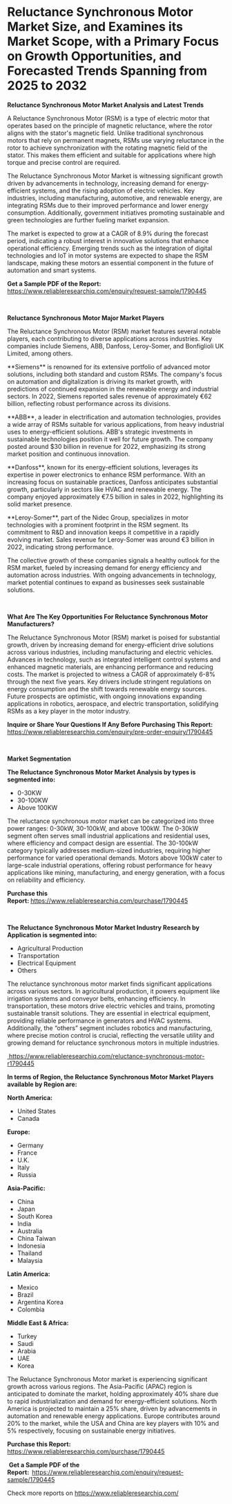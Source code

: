 <p><h1>Reluctance Synchronous Motor Market Size, and Examines its Market Scope, with a Primary Focus on Growth Opportunities, and Forecasted Trends Spanning from 2025 to 2032</h1></p><p><strong>Reluctance Synchronous Motor Market Analysis and Latest Trends</strong></p>
<p><p>A Reluctance Synchronous Motor (RSM) is a type of electric motor that operates based on the principle of magnetic reluctance, where the rotor aligns with the stator's magnetic field. Unlike traditional synchronous motors that rely on permanent magnets, RSMs use varying reluctance in the rotor to achieve synchronization with the rotating magnetic field of the stator. This makes them efficient and suitable for applications where high torque and precise control are required.</p><p>The Reluctance Synchronous Motor Market is witnessing significant growth driven by advancements in technology, increasing demand for energy-efficient systems, and the rising adoption of electric vehicles. Key industries, including manufacturing, automotive, and renewable energy, are integrating RSMs due to their improved performance and lower energy consumption. Additionally, government initiatives promoting sustainable and green technologies are further fueling market expansion.</p><p>The market is expected to grow at a CAGR of 8.9% during the forecast period, indicating a robust interest in innovative solutions that enhance operational efficiency. Emerging trends such as the integration of digital technologies and IoT in motor systems are expected to shape the RSM landscape, making these motors an essential component in the future of automation and smart systems.</p></p>
<p><strong>Get a Sample PDF of the Report:&nbsp;</strong> <a href="https://www.reliableresearchiq.com/enquiry/request-sample/1790445?utm_campaign=1896&utm_medium=2&utm_source=Github&utm_content=ia&utm_term=19022025&utm_id=reluctance-synchronous-motor">https://www.reliableresearchiq.com/enquiry/request-sample/1790445</a></p>
<p>&nbsp;</p>
<p><strong>Reluctance Synchronous Motor Major Market Players</strong></p>
<p><p>The Reluctance Synchronous Motor (RSM) market features several notable players, each contributing to diverse applications across industries. Key companies include Siemens, ABB, Danfoss, Leroy-Somer, and Bonfiglioli UK Limited, among others.</p><p>**Siemens** is renowned for its extensive portfolio of advanced motor solutions, including both standard and custom RSMs. The company's focus on automation and digitalization is driving its market growth, with predictions of continued expansion in the renewable energy and industrial sectors. In 2022, Siemens reported sales revenue of approximately €62 billion, reflecting robust performance across its divisions.</p><p>**ABB**, a leader in electrification and automation technologies, provides a wide array of RSMs suitable for various applications, from heavy industrial uses to energy-efficient solutions. ABB's strategic investments in sustainable technologies position it well for future growth. The company posted around $30 billion in revenue for 2022, emphasizing its strong market position and continuous innovation.</p><p>**Danfoss**, known for its energy-efficient solutions, leverages its expertise in power electronics to enhance RSM performance. With an increasing focus on sustainable practices, Danfoss anticipates substantial growth, particularly in sectors like HVAC and renewable energy. The company enjoyed approximately €7.5 billion in sales in 2022, highlighting its solid market presence.</p><p>**Leroy-Somer**, part of the Nidec Group, specializes in motor technologies with a prominent footprint in the RSM segment. Its commitment to R&D and innovation keeps it competitive in a rapidly evolving market. Sales revenue for Leroy-Somer was around €3 billion in 2022, indicating strong performance.</p><p>The collective growth of these companies signals a healthy outlook for the RSM market, fueled by increasing demand for energy efficiency and automation across industries. With ongoing advancements in technology, market potential continues to expand as businesses seek sustainable solutions.</p></p>
<p>&nbsp;</p>
<p><strong>What Are The Key Opportunities For Reluctance Synchronous Motor Manufacturers?</strong></p>
<p><p>The Reluctance Synchronous Motor (RSM) market is poised for substantial growth, driven by increasing demand for energy-efficient drive solutions across various industries, including manufacturing and electric vehicles. Advances in technology, such as integrated intelligent control systems and enhanced magnetic materials, are enhancing performance and reducing costs. The market is projected to witness a CAGR of approximately 6-8% through the next five years. Key drivers include stringent regulations on energy consumption and the shift towards renewable energy sources. Future prospects are optimistic, with ongoing innovations expanding applications in robotics, aerospace, and electric transportation, solidifying RSMs as a key player in the motor industry.</p></p>
<p><strong>Inquire or Share Your Questions If Any Before Purchasing This Report:</strong> <a href="https://www.reliableresearchiq.com/enquiry/pre-order-enquiry/1790445?utm_campaign=1896&utm_medium=2&utm_source=Github&utm_content=ia&utm_term=19022025&utm_id=reluctance-synchronous-motor">https://www.reliableresearchiq.com/enquiry/pre-order-enquiry/1790445</a></p>
<p>&nbsp;</p>
<p><strong>Market Segmentation</strong></p>
<p><strong>The Reluctance Synchronous Motor Market Analysis by types is segmented into:</strong></p>
<p><ul><li>0-30KW</li><li>30-100KW</li><li>Above 100KW</li></ul></p>
<p><p>The reluctance synchronous motor market can be categorized into three power ranges: 0-30kW, 30-100kW, and above 100kW. The 0-30kW segment often serves small industrial applications and residential uses, where efficiency and compact design are essential. The 30-100kW category typically addresses medium-sized industries, requiring higher performance for varied operational demands. Motors above 100kW cater to large-scale industrial operations, offering robust performance for heavy applications like mining, manufacturing, and energy generation, with a focus on reliability and efficiency.</p></p>
<p><strong>Purchase this Report:&nbsp;</strong><a href="https://www.reliableresearchiq.com/purchase/1790445?utm_campaign=1896&utm_medium=2&utm_source=Github&utm_content=ia&utm_term=19022025&utm_id=reluctance-synchronous-motor">https://www.reliableresearchiq.com/purchase/1790445</a></p>
<p>&nbsp;</p>
<p><strong>The Reluctance Synchronous Motor Market Industry Research by Application is segmented into:</strong></p>
<p><ul><li>Agricultural Production</li><li>Transportation</li><li>Electrical Equipment</li><li>Others</li></ul></p>
<p><p>The reluctance synchronous motor market finds significant applications across various sectors. In agricultural production, it powers equipment like irrigation systems and conveyor belts, enhancing efficiency. In transportation, these motors drive electric vehicles and trains, promoting sustainable transit solutions. They are essential in electrical equipment, providing reliable performance in generators and HVAC systems. Additionally, the “others” segment includes robotics and manufacturing, where precise motion control is crucial, reflecting the versatile utility and growing demand for reluctance synchronous motors in multiple industries.</p></p>
<p><a href="https://www.reliableresearchiq.com/reluctance-synchronous-motor-r1790445?utm_campaign=1896&utm_medium=2&utm_source=Github&utm_content=ia&utm_term=19022025&utm_id=reluctance-synchronous-motor">&nbsp;https://www.reliableresearchiq.com/reluctance-synchronous-motor-r1790445</a></p>
<p><strong>In terms of Region, the Reluctance Synchronous Motor Market Players available by Region are:</strong></p>
<p>
    <p> <strong> North America: </strong>
        <ul>
            <li>United States</li>
            <li>Canada</li>
        </ul>
        </p> 
    <p> <strong> Europe: </strong>
        <ul>
            <li>Germany</li>
            <li>France</li>
            <li>U.K.</li>
            <li>Italy</li>
            <li>Russia</li>
        </ul>
        </p> 
    <p> <strong> Asia-Pacific: </strong>
        <ul>
            <li>China</li>
            <li>Japan</li>
            <li>South Korea</li>
            <li>India</li>
            <li>Australia</li>
            <li>China Taiwan</li>
            <li>Indonesia</li>
            <li>Thailand</li>
            <li>Malaysia</li>
        </ul>
        </p> 
    <p> <strong> Latin America: </strong>
        <ul>
            <li>Mexico</li>
            <li>Brazil</li>
            <li>Argentina Korea</li>
            <li>Colombia</li>
        </ul>
        </p> 
    <p> <strong> Middle East & Africa: </strong>
        <ul>
            <li>Turkey</li>
            <li>Saudi</li>
            <li>Arabia</li>
            <li>UAE</li>
            <li>Korea</li>
        </ul>
    </p>
    </p>
<p><p>The Reluctance Synchronous Motor market is experiencing significant growth across various regions. The Asia-Pacific (APAC) region is anticipated to dominate the market, holding approximately 40% share due to rapid industrialization and demand for energy-efficient solutions. North America is projected to maintain a 25% share, driven by advancements in automation and renewable energy applications. Europe contributes around 20% to the market, while the USA and China are key players with 10% and 5% respectively, focusing on sustainable energy initiatives.</p></p>
<p><strong>Purchase this Report: </strong><a href="https://www.reliableresearchiq.com/purchase/1790445?utm_campaign=1896&utm_medium=2&utm_source=Github&utm_content=ia&utm_term=19022025&utm_id=reluctance-synchronous-motor">https://www.reliableresearchiq.com/purchase/1790445</a></p>
<p>&nbsp;<strong>Get a Sample PDF of the Report:&nbsp;&nbsp;</strong><a href="https://www.reliableresearchiq.com/enquiry/request-sample/1790445?utm_campaign=1896&utm_medium=2&utm_source=Github&utm_content=ia&utm_term=19022025&utm_id=reluctance-synchronous-motor">https://www.reliableresearchiq.com/enquiry/request-sample/1790445</a></p>
<p><strong></strong></p>
<p>Check more reports on <a href="https://www.reliableresearchiq.com/?utm_campaign=1896&utm_medium=2&utm_source=Github&utm_content=ia&utm_term=19022025&utm_id=reluctance-synchronous-motor">https://www.reliableresearchiq.com/</a></p>